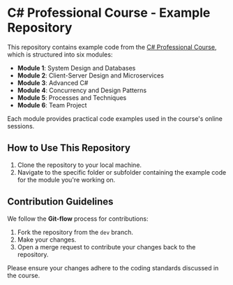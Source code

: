 # C# Professional Course - Example Repository

This repository contains example code from the [C# Professional Course](https://otus.ru/lessons/csharp-professional/), which is structured into six modules:

- **Module 1**: System Design and Databases
- **Module 2**: Client-Server Design and Microservices
- **Module 3**: Advanced C#
- **Module 4**: Concurrency and Design Patterns
- **Module 5**: Processes and Techniques
- **Module 6**: Team Project

Each module provides practical code examples used in the course's online sessions.

## How to Use This Repository

1. Clone the repository to your local machine.
2. Navigate to the specific folder or subfolder containing the example code for the module you're working on.

## Contribution Guidelines

We follow the **Git-flow** process for contributions:

1. Fork the repository from the `dev` branch.
2. Make your changes.
3. Open a merge request to contribute your changes back to the repository.

Please ensure your changes adhere to the coding standards discussed in the course.
